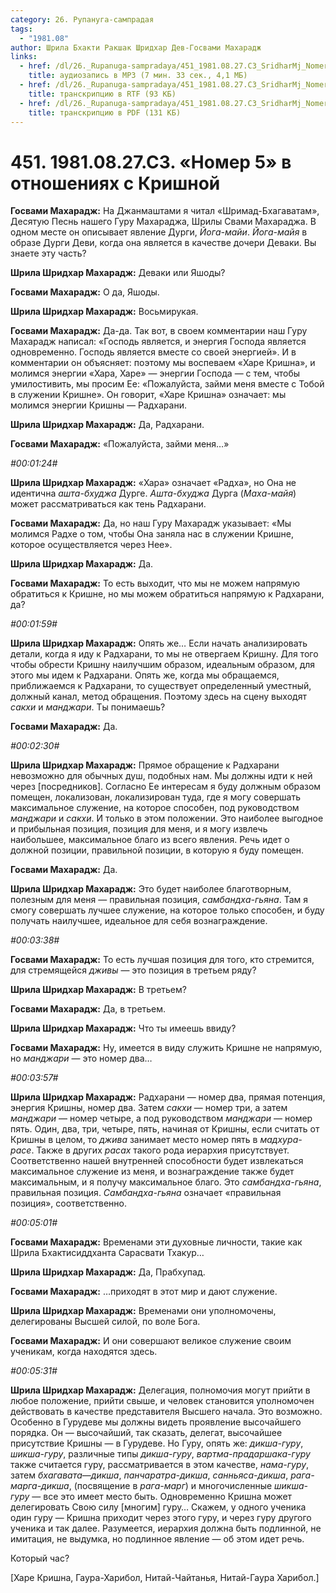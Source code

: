 ```yaml
---
category: 26. Рупануга-сампрадая
tags:
  - "1981.08"
author: Шрила Бхакти Ракшак Шридхар Дев-Госвами Махарадж
links:
  - href: /dl/26._Rupanuga-sampradaya/451_1981.08.27.C3_SridharMj_Nomer_5_v_otnosheniyah_s_Krishnoy.mp3
    title: аудиозапись в MP3 (7 мин. 33 сек., 4,1 МБ)
  - href: /dl/26._Rupanuga-sampradaya/451_1981.08.27.C3_SridharMj_Nomer_5_v_otnosheniyah_s_Krishnoy.rtf
    title: транскрипцию в RTF (93 КБ)
  - href: /dl/26._Rupanuga-sampradaya/451_1981.08.27.C3_SridharMj_Nomer_5_v_otnosheniyah_s_Krishnoy.pdf
    title: транскрипцию в PDF (131 КБ)
---
```


# 451. 1981.08.27.C3. «Номер 5» в отношениях с Кришной

**Госвами Махарадж:** На Джанмаштами я читал «Шримад-Бхагаватам», Десятую Песнь нашего Гуру Махараджа, Шрилы Свами Махараджа. В одном месте он описывает явление Дурги, *Йога-майи*. *Йога-майя* в образе Дурги Деви, когда она является в качестве дочери Деваки. Вы знаете эту часть?

**Шрила Шридхар Махарадж:** Деваки или Яшоды?

**Госвами Махарадж:** О да, Яшоды.

**Шрила Шридхар Махарадж:** Восьмирукая.

**Госвами Махарадж:** Да-да. Так вот, в своем комментарии наш Гуру Махарадж написал: «Господь является, и энергия Господа является одновременно. Господь является вместе со своей энергией». И в комментарии он объясняет: поэтому мы воспеваем «Харе Кришна», и молимся энергии «Хара, Харе» — энергии Господа — с тем, чтобы умилостивить, мы просим Ее: «Пожалуйста, займи меня вместе с Тобой в служении Кришне». Он говорит, «Харе Кришна» означает: мы молимся энергии Кришны — Радхарани.

**Шрила Шридхар Махарадж:** Да, Радхарани.

**Госвами Махарадж:** «Пожалуйста, займи меня…»

*#00:01:24#*

**Шрила Шридхар Махарадж:** «Хара» означает «Радха», но Она не идентична *ашта-бхуджа* Дурге. *Ашта-бхуджа* Дурга (*Маха-майя*) может рассматриваться как тень Радхарани.

**Госвами Махарадж:** Да, но наш Гуру Махарадж указывает: «Мы молимся Радхе о том, чтобы Она заняла нас в служении Кришне, которое осуществляется через Нее».

**Шрила Шридхар Махарадж:** Да.

**Госвами Махарадж:** То есть выходит, что мы не можем напрямую обратиться к Кришне, но мы можем обратиться напрямую к Радхарани, да?

*#00:01:59#*

**Шрила Шридхар Махарадж:** Опять же… Если начать анализировать детали, когда я иду к Радхарани, то мы не отвергаем Кришну. Для того чтобы обрести Кришну наилучшим образом, идеальным образом, для этого мы идем к Радхарани. Опять же, когда мы обращаемся, приближаемся к Радхарани, то существует определенный уместный, должный канал, метод обращения. Поэтому здесь на сцену выходят *сакхи* и *манджари*. Ты понимаешь?

**Госвами Махарадж:** Да.

*#00:02:30#*

**Шрила Шридхар Махарадж:** Прямое обращение к Радхарани невозможно для обычных душ, подобных нам. Мы должны идти к ней через [посредников]. Согласно Ее интересам я буду должным образом помещен, локализован, локализирован туда, где я могу совершать максимальное служение, на которое способен, под руководством *манджари* и *сакхи*. И только в этом положении. Это наиболее выгодное и прибыльная позиция, позиция для меня, и я могу извлечь наибольшее, максимальное благо из всего явления. Речь идет о должной позиции, правильной позиции, в которую я буду помещен.

**Госвами Махарадж:** Да.

**Шрила Шридхар Махарадж:** Это будет наиболее благотворным, полезным для меня — правильная позиция, *самбандха-гьяна*. Там я смогу совершать лучшее служение, на которое только способен, и буду получать наилучшее, идеальное для себя вознаграждение.

*#00:03:38#*

**Госвами Махарадж:** То есть лучшая позиция для того, кто стремится, для стремящейся *дживы* — это позиция в третьем ряду?

**Шрила Шридхар Махарадж:** В третьем?

**Госвами Махарадж:** Да, в третьем.

**Шрила Шридхар Махарадж:** Что ты имеешь ввиду?

**Госвами Махарадж:** Ну, имеется в виду служить Кришне не напрямую, но *манджари* — это номер два…

*#00:03:57#*

**Шрила Шридхар Махарадж:** Радхарани — номер два, прямая потенция, энергия Кришны, номер два. Затем *сакхи* — номер три, а затем *манджари* — номер четыре, а под руководством *манджари* — номер пять. Один, два, три, четыре, пять, начиная от Кришны, если считать от Кришны в целом, то *джива* занимает место номер пять в *мадхура-расе*. Также в других *расах* такого рода иерархия присутствует. Соответственно нашей внутренней способности будет извлекаться максимальное служение из меня, и вознаграждение также будет максимальным, и я получу максимальное благо. Это *самбандха-гьяна*, правильная позиция. *Самбандха-гьяна* означает «правильная позиция», соответственно.

*#00:05:01#*

**Госвами Махарадж:** Временами эти духовные личности, такие как Шрила Бхактисиддханта Сарасвати Тхакур…

**Шрила Шридхар Махарадж:** Да, Прабхупад.

**Госвами Махарадж:** …приходят в этот мир и дают служение.

**Шрила Шридхар Махарадж:** Временами они уполномочены, делегированы Высшей силой, по воле Бога.

**Госвами Махарадж:** И они совершают великое служение своим ученикам, когда находятся здесь.

*#00:05:31#*

**Шрила Шридхар Махарадж:** Делегация, полномочия могут прийти в любое положение, прийти свыше, и человек становится уполномочен действовать в качестве представителя Высшего начала. Это возможно. Особенно в Гурудеве мы должны видеть проявление высочайшего порядка. Он — высочайший, так сказать, делегат, высочайшее присутствие Кришны — в Гурудеве. Но Гуру, опять же: *дикша-гуру*, *шикша-гуру*, различные типы *дикша-гуру*, *вартма-прадаршака-гуру* также считается гуру, рассматривается в этом качестве, *нама-гуру*, затем *бхагавата*—*дикша*, *панчаратра-дикша*, *санньяса-дикша*, *рага-марга-дикша*, (посвящение в *рага-марг*) и многочисленные *шикша-гуру* — все это имеет место быть. Одновременно Кришна может делегировать Свою силу [многим] гуру… Скажем, у одного ученика один гуру — Кришна приходит через этого гуру, и через гуру другого ученика и так далее. Разумеется, иерархия должна быть подлинной, не имитация, не выдумка, но подлинное явление — об этом идет речь.

Который час?

[Харе Кришна, Гаура-Харибол, Нитай-Чайтанья, Нитай-Гаура Харибол.]


